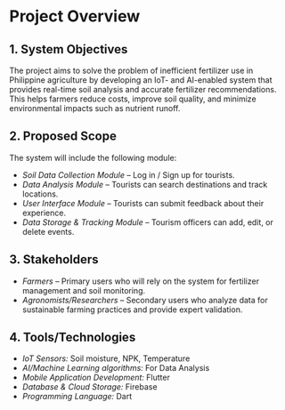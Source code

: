 # Project Overview  

## 1. System Objectives  
The project aims to solve the problem of inefficient fertilizer use in Philippine agriculture by developing an IoT- and AI-enabled system that provides real-time soil analysis and accurate fertilizer recommendations. This helps farmers reduce costs, improve soil quality, and minimize environmental impacts such as nutrient runoff.

## 2. Proposed Scope  
The system will include the following module:  
- *Soil Data Collection Module* – Log in / Sign up for tourists.  
- *Data Analysis Module* – Tourists can search destinations and track locations.  
- *User Interface Module* – Tourists can submit feedback about their experience.  
- *Data Storage & Tracking Module* – Tourism officers can add, edit, or delete events.  

## 3. Stakeholders  
- *Farmers* – Primary users who will rely on the system for fertilizer management and soil monitoring. 
- *Agronomists/Researchers* – Secondary users who analyze data for sustainable farming practices and provide expert validation. 

## 4. Tools/Technologies  
- *IoT Sensors:* Soil moisture, NPK, Temperature
- *AI/Machine Learning algorithms:* For Data Analysis  
- *Mobile Application Development:* Flutter 
- *Database & Cloud Storage:* Firebase 
- *Programming Language:* Dart
